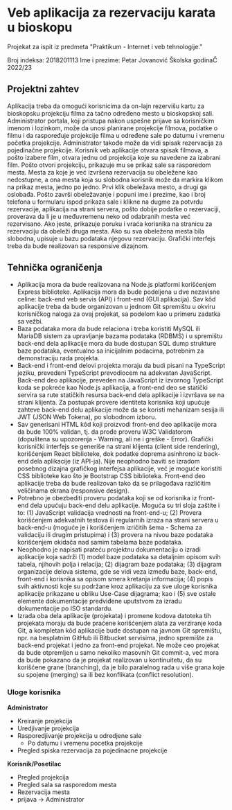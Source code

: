 # Veb aplikacija za rezervaciju karata u bioskopu

Projekat za ispit iz predmeta "Praktikum - Internet i veb tehnologije."

Broj indeksa: 2018201113
Ime i prezime: Petar Jovanović
Školska godinaČ 2022/23

## Projektni zahtev

Aplikacija treba da omogući korisnicima da on-lajn rezervišu kartu za bioskopsku projekciju filma za tačno određeno mesto u bioskopskoj sali. Administrator portala, koji pristupa nakon uspešne prijave sa korisničkim imenom i lozinkom, može da unosi planirane projekcije filmova, podatke o filmu i da raspoređuje projekcije filma u određene sale po datumu i vremenu početka projekcije. Administrator takođe može da vidi spisak rezervacija za pojedinačne projekcije. Korisnik veb aplikacije otvara spisak filmova, a pošto izabere film, otvara jednu od projekcija koje su navedene za izabrani film. Pošto otvori projekciju, prikazuje mu se prikaz sale sa rasporedom mesta. Mesta za koje je već izvršena rezervacija su obeležene kao nedostupne, a ona mesta koja su slobodna korisnik može da markira klikom na prikaz mesta, jedno po jedno. Prvi klik obeležava mesto, a drugi ga oslobađa. Pošto završi obeležavanje i popuni ime i prezime, kao i broj telefona u formularu ispod prikaza sale i klikne na dugme za potvrdu rezervacije, aplikacija na strani servera, pošto dobije podatke o rezervaciji, proverava da li je u međuvremenu neko od odabranih mesta već rezervisano. Ako jeste, prikazuje poruku i vraća korisnika na stranicu za rezervaciju da obeleži druga mesta. Ako su sva obeležena mesta bila slobodna, upisuje u bazu podataka njegovu rezervaciju. Grafički interfejs treba da bude realizovan sa responsive dizajnom.

## Tehnička ograničenja

- Aplikacija mora da bude realizovana na Node.js platformi korišćenjem Express biblioteke. Aplikacija mora da bude podeljena u dve nezavisne celine: back-end veb servis (API) i front-end (GUI aplikacija). Sav kôd aplikacije treba da bude organizovan u jednom Git spremištu u okviru korisničkog naloga za ovaj projekat, sa podelom kao u primeru zadatka sa vežbi.
- Baza podataka mora da bude relaciona i treba koristiti MySQL ili MariaDB sistem za upravljanje bazama podataka (RDBMS) i u spremištu back-end dela aplikacije mora da bude dostupan SQL dump strukture baze podataka, eventualno sa inicijalnim podacima, potrebnim za demonstraciju rada projekta.
- Back-end i front-end delovi projekta moraju da budi pisani na TypeScript jeziku, prevedeni TypeScript prevodiocem na adekvatan JavaScript. Back-end deo aplikacije, preveden na JavaScript iz izvornog TypeScript koda se pokreće kao Node.js aplikacija, a front-end deo se statički servira sa rute statičkih resursa back-end dela aplikacije i izvršava se na strani klijenta. Za postupak provere identiteta korisnika koji upućuje zahteve back-end delu aplikacije može da se koristi mehanizam sesija ili JWT (JSON Web Tokena), po slobodnom izboru.
- Sav generisani HTML kôd koji proizvodi front-end deo aplikacije mora da bude 100% validan, tj. da prođe proveru W3C Validatorom (dopuštena su upozorenja - Warning, ali ne i greške - Error). Grafički korisnički interfejs se generiše na strani klijenta (client side rendering), korišćenjem React biblioteke, dok podatke doprema asinhrono iz back-end dela aplikacije (iz API-ja). Nije neophodno baviti se izradom posebnog dizajna grafičkog interfejsa aplikacije, već je moguće koristiti CSS biblioteke kao što je Bootstrap CSS biblioteka. Front-end deo aplikacije treba da bude realizovan tako da se prilagođava različitim veličinama ekrana (responsive design).
- Potrebno je obezbediti proveru podataka koji se od korisnika iz front-end dela upućuju back-end delu aplikacije. Moguća su tri sloja zaštite i to: (1) JavaScript validacija vrednosti na front-end-u; (2) Provera korišćenjem adekvatnih testova ili regularnih izraza na strani servera u back-end-u (moguće je i korišćenjem izričitih šema - Schema za validaciju ili drugim pristupima) i (3) provera na nivou baze podataka korišćenjem okidača nad samim tabelama baze podataka.
- Neophodno je napisati prateću projektnu dokumentaciju o izradi aplikacije koja sadrži (1) model baze podataka sa detaljnim opisom svih tabela, njihovih polja i relacija; (2) dijagram baze podataka; (3) dijagram organizacije delova sistema, gde se vidi veza između baze, back-end, front-end i korisnika sa opisom smera kretanja informacija; (4) popis svih aktivnosti koje su podržane kroz aplikaciju za sve uloge korisnika aplikacije prikazane u obliku Use-Case dijagrama; kao i (5) sve ostale elemente dokumentacije predviđene uputstvom za izradu dokumentacije po ISO standardu.
- Izrada oba dela aplikacije (projekata) i promene kodova datoteka tih projekata moraju da bude praćene korišćenjem alata za verziranje koda Git, a kompletan kôd aplikacije bude dostupan na javnom Git spremištu, npr. na besplatnim GitHub ili Bitbucket servisima, jedno spremište za back-end projekat i jedno za front-end projekat. Ne može ceo projekat da bude otpremljen u samo nekoliko masovnih Git commit-a, već mora da bude pokazano da je projekat realizovan u kontinuitetu, da su korišćene grane (branching), da je bilo paralelnog rada u više grana koje su spojene (merging) sa ili bez konflikata (conflict resolution).

### Uloge korisnika

**Administrator**

- Kreiranje projekcija
- Uredjivanje projekcija
- Rasporedjivanje projekcija u odredjene sale
  - Po datumu i vremenu pocetka projekcije
- Pregled spiska rezervacija za pojedinacne projekcije

**Korisnik/Posetilac**

- Pregled projekcija
- Pregled sala sa rasporedom mesta
- Rezervacija mesta
- prijava -> Administrator
